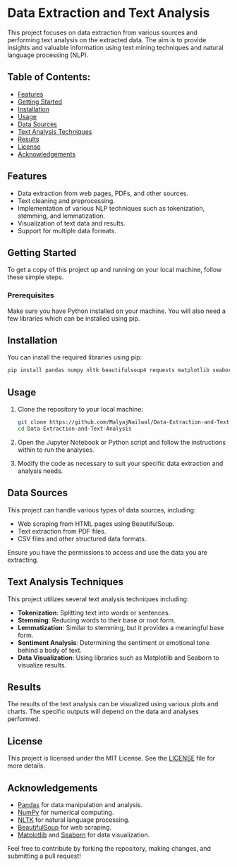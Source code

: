 # Data Extraction and Text Analysis

This project focuses on data extraction from various sources and performing text analysis on the extracted data. The aim is to provide insights and valuable information using text mining techniques and natural language processing (NLP).

## Table of Contents: 

- [Features](#features)
- [Getting Started](#getting-started)
- [Installation](#installation)
- [Usage](#usage)
- [Data Sources](#data-sources)
- [Text Analysis Techniques](#text-analysis-techniques)
- [Results](#results)
- [License](#license)
- [Acknowledgements](#acknowledgements)

## Features

- Data extraction from web pages, PDFs, and other sources.
- Text cleaning and preprocessing.
- Implementation of various NLP techniques such as tokenization, stemming, and lemmatization.
- Visualization of text data and results.
- Support for multiple data formats.

## Getting Started

To get a copy of this project up and running on your local machine, follow these simple steps.

### Prerequisites

Make sure you have Python installed on your machine. You will also need a few libraries which can be installed using pip.

## Installation

You can install the required libraries using pip:

```bash
pip install pandas numpy nltk beautifulsoup4 requests matplotlib seaborn
```

## Usage

1. Clone the repository to your local machine:

   ```bash
   git clone https://github.com/MalyajNailwal/Data-Extraction-and-Text-Analysis.git
   cd Data-Extraction-and-Text-Analysis
   ```

2. Open the Jupyter Notebook or Python script and follow the instructions within to run the analyses.

3. Modify the code as necessary to suit your specific data extraction and analysis needs.

## Data Sources

This project can handle various types of data sources, including:

- Web scraping from HTML pages using BeautifulSoup.
- Text extraction from PDF files.
- CSV files and other structured data formats.

Ensure you have the permissions to access and use the data you are extracting.

## Text Analysis Techniques

This project utilizes several text analysis techniques including:

- **Tokenization**: Splitting text into words or sentences.
- **Stemming**: Reducing words to their base or root form.
- **Lemmatization**: Similar to stemming, but it provides a meaningful base form.
- **Sentiment Analysis**: Determining the sentiment or emotional tone behind a body of text.
- **Data Visualization**: Using libraries such as Matplotlib and Seaborn to visualize results.

## Results

The results of the text analysis can be visualized using various plots and charts. The specific outputs will depend on the data and analyses performed. 

## License

This project is licensed under the MIT License. See the [LICENSE](LICENSE) file for more details.

## Acknowledgements

- [Pandas](https://pandas.pydata.org/) for data manipulation and analysis.
- [NumPy](https://numpy.org/) for numerical computing.
- [NLTK](https://www.nltk.org/) for natural language processing.
- [BeautifulSoup](https://www.crummy.com/software/BeautifulSoup/) for web scraping.
- [Matplotlib](https://matplotlib.org/) and [Seaborn](https://seaborn.pydata.org/) for data visualization.

Feel free to contribute by forking the repository, making changes, and submitting a pull request!
